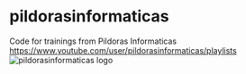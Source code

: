 # pildorasinformaticas
Code for trainings from Pildoras Informaticas<br>
https://www.youtube.com/user/pildorasinformaticas/playlists<br>
![pildorasinformaticas logo](https://yt3.ggpht.com/a/AGF-l79s_4LIKHkT2xKMkXnCVrPgEaD_3LGNk3Diwg=s288-c-k-c0xffffffff-no-rj-mo)
